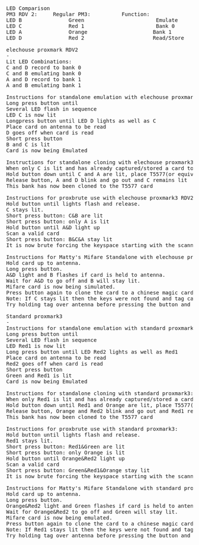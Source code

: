 <pre>
LED Comparison
PM3 RDV 2:     Regular PM3:          Function:
LED B               Green                       Emulate
LED C               Red 1                       Bank 0
LED A               Orange                     Bank 1
LED D               Red 2                      Read/Store

elechouse proxmark RDV2
-
Lit LED Combinations:
C and D record to bank 0
C and B emulating bank 0
A and D record to bank 1
A and B emulating bank 1

Instructions for standalone emulation with elechouse proxmark3 RDV2:
Long press button until
Several LED flash in sequence
LED C is now lit
Longpress button until LED D lights as well as C
Place card on antenna to be read
D goes off when card is read
Short press button
B and C is lit
Card is now being Emulated

Instructions for standalone cloning with elechouse proxmark3 RDV2: 
When only C is lit and has already captured/stored a card to bank 0:
Hold button down until C and A are lit, place T5577(or equivalent) card on LF Antenna
Release button, A and D blink and go out and C remains lit
This bank has now been cloned to the T5577 card

Instructions for proxbrute use with elechouse proxmark3 RDV2: 
Hold button until lights flash and release. 
C stays lit. 
Short press button: C&B are lit 
Short press button: only A is lit 
Hold button until A&D light up 
Scan a valid card 
Short press button: B&C&A stay lit 
It is now brute forcing the keyspace starting with the scanned card and decrimenting the hex values until you find a new valid card

Instructions for Matty's Mifare Standalone with elechouse proxmark3 RDV2:
Hold card up to antenna.
Long press button.
A&D light and B flashes if card is held to antenna.
Wait for A&D to go off and B will stay lit.
Mifare card is now being simulated.
Press button again to clone the card to a chinese magic card.
Note: If C stays lit then the keys were not found and tag can not be simulated.
Try holding tag over antenna before pressing the button and try again.

Standard proxmark3
-
Instructions for standalone emulation with standard proxmark3:
Long press button until
Several LED flash in sequence
LED Red1 is now lit
Long press button until LED Red2 lights as well as Red1
Place card on antenna to be read
Red2 goes off when card is read
Short press button
Green and Red1 is lit
Card is now being Emulated

Instructions for standalone cloning with standard proxmark3: 
When only Red1 is lit and has already captured/stored a card to bank 0:
Hold button down until Red1 and Orange are lit, place T5577(or equivalent) card on LF Antenna
Release button, Orange and Red2 blink and go out and Red1 remains lit
This bank has now been cloned to the T5577 card

Instructions for proxbrute use with standard proxmark3: 
Hold button until lights flash and release. 
Red1 stays lit. 
Short press button: Red1&Green are lit 
Short press button: only Orange is lit 
Hold button until Orange&Red2 light up 
Scan a valid card 
Short press button: Green&Red1&Orange stay lit 
It is now brute forcing the keyspace starting with the scanned card and decrimenting the hex values until you find a new valid card

Instructions for Matty's Mifare Standalone with standard proxmark3:
Hold card up to antenna.
Long press button.
Orange&Red2 light and Green flashes if card is held to antenna.
Wait for Orange&Red2 to go off and Green will stay lit.
Mifare card is now being emulated.
Press button again to clone the card to a chinese magic card.
Note: If Red1 stays lit then the keys were not found and tag can not be simulated.
Try holding tag over antenna before pressing the button and try again.
</pre>